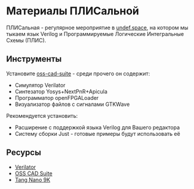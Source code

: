 # Материалы ПЛИСальной
ПЛИСальная - регулярное мероприятие в [undef.space](https://undef.club), на
котором мы тыкаем язык Verilog и Программируемые Логические Интегральные Схемы
(ПЛИС).

## Инструменты
Установите [oss-cad-suite](https://github.com/YosysHQ/oss-cad-suite-build) -
среди прочего он содержит:
  - Симулятор Verilator
  - Синтезатор Yosys+NextPnR+Apicula
  - Программатор openFPGALoader
  - Визуализатор файлов с сигналами GTKWave

Рекомендуется установить:
  - Расширение с поддержкой языка Verilog для Вашего редактора
  - Систему сборки Just - готовые примеры будут использовать её

## Ресурсы
  - [Verilator](https://verilator.org/)
  - [OSS CAD Suite](https://github.com/YosysHQ/oss-cad-suite-build)
  - [Tang Nano 9K](https://wiki.sipeed.com/hardware/en/tang/Tang-Nano-9K/Nano-9K.html)
